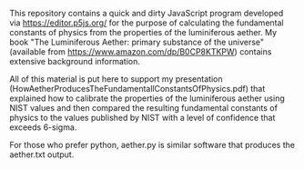 This repository contains a quick and dirty JavaScript program developed via https://editor.p5js.org/
for the purpose of calculating the fundamental constants of physics from the properties of the
luminiferous aether.
My book "The Luminiferous Aether: primary substance of the universe" (available from
https://www.amazon.com/dp/B0CP8KTKPW) contains extensive background information.

All of this material is put here to support my presentation
(HowAetherProducesTheFundamentallConstantsOfPhysics.pdf) that explained how to calibrate the
properties of the luminiferous aether using NIST values and then compared the resulting
fundamental constants of physics to the values published by NIST with a level of confidence that
exceeds 6-sigma.

For those who prefer python, aether.py is similar software that produces the aether.txt output. 
